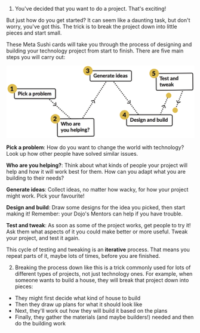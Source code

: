 1. You've decided that you want to do a project. That's exciting! 

 But just how do you get started? It can seem like a daunting task, but don't worry, you've got this. The trick is to break the project down into little pieces and start small. 

 These Meta Sushi cards will take you through the process of designing and building your technology project from start to finish. There are five main steps you will carry out:

 ![](assets/projectdesignsteps.png)

 **Pick a problem**: How do you want to change the world with technology? Look up how other people have solved similar issues.
    
 **Who are you helping?**: Think about what kinds of people your project will help and how it will work best for them. How can you adapt what you are building to their needs?

 **Generate ideas**: Collect ideas, no matter how wacky, for how your project might work. Pick your favourite!

 **Design and build**: Draw some designs for the idea you picked, then start making it! Remember: your Dojo's Mentors can help if you have trouble.
 
 **Test and tweak**: As soon as some of the project works, get people to try it! Ask them what aspects of it you could make better or more useful. Tweak your project, and test it again.
 
 This cycle of testing and tweaking is an **iterative** process. That means you repeat parts of it, maybe lots of times, before you are finished.
 
2. Breaking the process down like this is a trick commonly used for lots of different types of projects, not just technology ones. For example, when someone wants to build a house, they will break that project down into pieces:
 - They might first decide what kind of house to build
 - Then they draw up plans for what it should look like
 - Next, they'll work out how they will build it based on the plans
 - Finally, they gather the materials (and maybe builders!) needed and then do the building work
 





